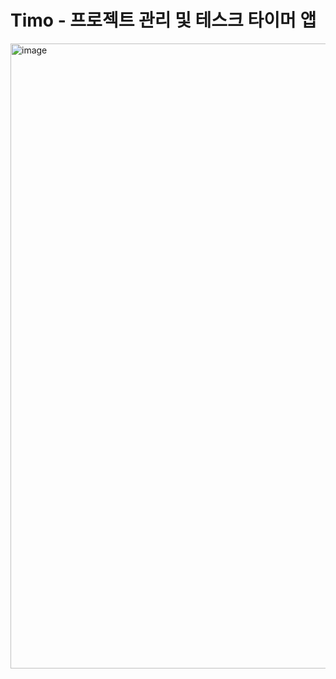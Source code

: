 # Timo - 프로젝트 관리 및 테스크 타이머 앱
<img width="1000" alt="image" src="https://github.com/chaeondev/Timo/assets/80023607/2c3b70c7-8243-46bd-af7a-2e03e773b644">
